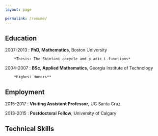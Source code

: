 ```yaml
---
layout: page

permalink: /resume/
---
```




Education
--------
2007-2013
:       **PhD, Mathematics**, Boston University

        *Thesis: The Shintani cocycle and p-adic L-functions*

2004-2007
:       **BSc, Applied Mathematics**, Georgia Institute of Technology

        *Highest Honors**

Employment
---------
2015-2017
:       **Visiting Assistant Professor**, UC Santa Cruz

2013-2015
:       **Postdoctoral Fellow**, University of Calgary

Technical Skills
---------------
